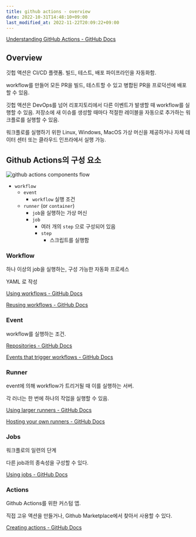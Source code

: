 ```yaml
---
title: github actions - overview
date: 2022-10-31T14:48:10+09:00
last_modified_at: 2022-11-22T20:09:22+09:00
---
```

[Understanding GitHub Actions - GitHub Docs](https://docs.github.com/en/actions/learn-github-actions/understanding-github-actions)

## Overview

깃헙 액션은 CI/CD 플랫폼. 빌드, 테스트, 배포 파이프라인을 자동화함.

workflow를 만들어 모든 PR을 빌드, 테스트할 수 있고 병합된 PR을 프로덕션에 배포할 수 있음.

깃헙 액션은 DevOps를 넘어 리포지토리에서 다른 이벤트가 발생할 때 workflow를 실행할 수 있음. 저장소에 새 이슈를 생성할 때마다 적절한 레이블을 자동으로 추가하는 워크플로를 실행할 수 있음.

워크플로를 실행하기 위한 Linux, Windows, MacOS 가상 머신을 제공하거나 자체 데이터 센터 또는 클라우드 인프라에서 실행 가능.

## Github Actions의 구성 요소

![github actions components flow](https://docs.github.com/assets/cb-25535/images/help/images/overview-actions-simple.png)

- `workflow`
	- `event`
		- `workflow` 실행 조건
	- `runner` (or `container`)
		- `job`을 실행하는 가상 머신
		- `job`
			- 여러 개의 `step` 으로 구성되어 있음
			- `step`
				- 스크립트를 실행함

### Workflow

하나 이상의 job을 실행하는, 구성 가능한 자동화 프로세스

YAML 로 작성

[Using workflows - GitHub Docs](https://docs.github.com/en/actions/using-workflows)

[Reusing workflows - GitHub Docs](https://docs.github.com/en/actions/using-workflows/reusing-workflows)

### Event

workflow를 실행하는 조건.

[Repositories - GitHub Docs](https://docs.github.com/en/rest/repos/repos#create-a-repository-dispatch-event)

[Events that trigger workflows - GitHub Docs](https://docs.github.com/en/actions/using-workflows/events-that-trigger-workflows)

### Runner

event에 의해 workflow가 트리거될 때 이를 실행하는 서버.

각 러너는 한 번에 하나의 작업을 실행할 수 있음.

[Using larger runners - GitHub Docs](https://docs.github.com/en/actions/using-github-hosted-runners/using-larger-runners)

[Hosting your own runners - GitHub Docs](https://docs.github.com/en/actions/hosting-your-own-runners)

### Jobs

워크플로의 일련의 단계

다른 job과의 종속성을 구성할 수 있다.

[Using jobs - GitHub Docs](https://docs.github.com/en/actions/using-jobs)

### Actions

Github Actions를 위한 커스텀 앱. 

직접 고유 액션을 만들거나, Github Marketplace에서 찾아서 사용할 수 있다.

[Creating actions - GitHub Docs](https://docs.github.com/en/actions/creating-actions)

